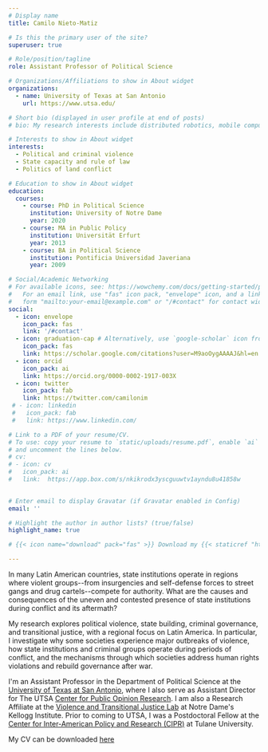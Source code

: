 ```yaml
---
# Display name
title: Camilo Nieto-Matiz

# Is this the primary user of the site?
superuser: true

# Role/position/tagline
role: Assistant Professor of Political Science

# Organizations/Affiliations to show in About widget
organizations:
  - name: University of Texas at San Antonio
    url: https://www.utsa.edu/

# Short bio (displayed in user profile at end of posts)
# bio: My research interests include distributed robotics, mobile computing and programmable matter.

# Interests to show in About widget
interests:
  - Political and criminal violence
  - State capacity and rule of law
  - Politics of land conflict

# Education to show in About widget
education:
  courses:
    - course: PhD in Political Science
      institution: University of Notre Dame 
      year: 2020
    - course: MA in Public Policy
      institution: Universität Erfurt 
      year: 2013
    - course: BA in Political Science 
      institution: Pontificia Universidad Javeriana
      year: 2009

# Social/Academic Networking
# For available icons, see: https://wowchemy.com/docs/getting-started/page-builder/#icons
#   For an email link, use "fas" icon pack, "envelope" icon, and a link in the
#   form "mailto:your-email@example.com" or "/#contact" for contact widget.
social:
  - icon: envelope
    icon_pack: fas
    link: '/#contact'
  - icon: graduation-cap # Alternatively, use `google-scholar` icon from `ai` icon pack
    icon_pack: fas
    link: https://scholar.google.com/citations?user=M9aoOygAAAAJ&hl=en
  - icon: orcid
    icon_pack: ai
    link: https://orcid.org/0000-0002-1917-003X
  - icon: twitter
    icon_pack: fab
    link: https://twitter.com/camilonim  
 # - icon: linkedin
 #   icon_pack: fab
 #   link: https://www.linkedin.com/

# Link to a PDF of your resume/CV.
# To use: copy your resume to `static/uploads/resume.pdf`, enable `ai` icons in `params.toml`,
# and uncomment the lines below.
# cv:
# - icon: cv
#   icon_pack: ai
#   link:  https://app.box.com/s/nkikrodx3yscguuwtv1ayndu8u41858w
 

# Enter email to display Gravatar (if Gravatar enabled in Config)
email: ''

# Highlight the author in author lists? (true/false)
highlight_name: true

# {{< icon name="download" pack="fas" >}} Download my {{< staticref "https://app.box.com/s/nkikrodx3yscguuwtv1ayndu8u41858w" "newtab" >}}CV{{< /staticref >}}.

---
```

In many Latin American countries, state institutions operate in regions where violent groups--from insurgencies and self-defense forces to street gangs and drug cartels--compete for authority. What are the causes and consequences of the uneven and contested presence of state institutions during conflict and its aftermath?
 
My research explores political violence, state building, criminal governance, and transitional justice, with a regional focus on Latin America. In particular, I investigate why some societies experience major outbreaks of violence, how state institutions and criminal groups operate during periods of conflict, and the mechanisms through which societies address human rights violations and rebuild governance after war.

I'm an Assistant Professor in the Department of Political Science at the [University of Texas at San Antonio](https://www.utsa.edu), where I also serve as Assistant Director for The UTSA [Center for Public Opinion Research](https://colfa.utsa.edu/political-opinion/). I am also a Research Affiliate at the [Violence and Transitional Justice Lab](https://kellogg.nd.edu/v-tj-lab-about) at Notre Dame's Kellogg Institute. Prior to coming to UTSA, I was a Postdoctoral Fellow at the [Center for Inter-American Policy and Research (CIPR)](https://cipr.tulane.edu) at Tulane University. 

My CV can be downloaded [here](https://cvws.icloud-content.com/B/AZUUjsNA_Ce6LbGN-rjR3bsoPxOIAdzITVkgdJFQ9HpbW3feLb5Pfysm/nietomatiz+cv.pdf)
